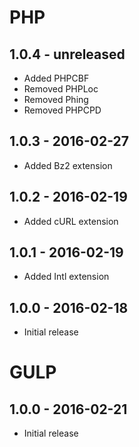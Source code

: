 # PHP

## 1.0.4 - unreleased

- Added PHPCBF
- Removed PHPLoc
- Removed Phing
- Removed PHPCPD

## 1.0.3 - 2016-02-27

- Added Bz2 extension

## 1.0.2 - 2016-02-19

- Added cURL extension

## 1.0.1 - 2016-02-19

- Added Intl extension

## 1.0.0 - 2016-02-18

- Initial release

# GULP

## 1.0.0 - 2016-02-21

- Initial release
